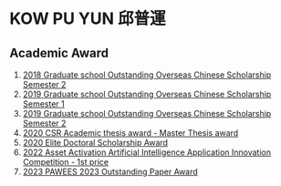 <h1>KOW PU YUN 邱普運 </h1>


<h2>Academic Award </h2>

1. [2018 Graduate school Outstanding Overseas Chinese Scholarship Semester 2](https://github.com/puyun321/puyun321.github.io/files/9967282/107-2.pdf)
2. [2019 Graduate school Outstanding Overseas Chinese Scholarship Semester 1](https://github.com/puyun321/puyun321.github.io/files/9967297/1.pdf)
3. [2019 Graduate school Outstanding Overseas Chinese Scholarship Semester 2](https://github.com/puyun321/puyun321.github.io/files/9967298/2.pdf)
4. [2020 CSR Academic thesis award - Master Thesis award](https://taise.org.tw/news-view.php?ID=1877)
5. [2020 Elite Doctoral Scholarship Award](https://www.aca.ntu.edu.tw/WebUPD/aca/GAADService/109%E5%84%AA%E5%8D%9A%E7%8D%8E%E5%8B%B5%E5%90%8D%E5%86%8Av1110302.pdf)
6. [2022 Asset Activation Artificial Intelligence Application Innovation Competition - 1st price](https://www.iatyu.nat.gov.tw/view.php?theme=hot_news&subtheme=&id=77&print=Y)
7. [2023 PAWEES 2023 Outstanding Paper Award](https://pawees2023.com/program/)
